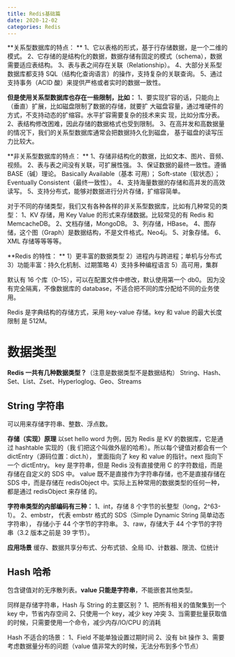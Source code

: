 ```yaml
---
title: Redis基础篇
date: 2020-12-02
categories: Redis
---
```


**关系型数据库的特点： **
1、它以表格的形式，基于行存储数据，是一个二维的模式。
2、它存储的是结构化的数据，数据存储有固定的模式（schema），数据需要适应表结构。
3、表与表之间存在关联（Relationship）。 
4、大部分关系型数据库都支持 SQL（结构化查询语言）的操作，支持复杂的关联查询。
5、通过支持事务（ACID 酸）来提供严格或者实时的数据一致性。

**但是使用关系型数据库也存在一些限制，比如：**
1、要实现扩容的话，只能向上（垂直）扩展，比如磁盘限制了数据的存储，就要扩 大磁盘容量，通过堆硬件的方式，不支持动态的扩缩容。水平扩容需要复杂的技术来实 现，比如分库分表。 
2、表结构修改困难，因此存储的数据格式也受到限制。 
3、在高并发和高数据量的情况下，我们的关系型数据库通常会把数据持久化到磁盘， 基于磁盘的读写压力比较大。

**非关系型数据库的特点： **
1、存储非结构化的数据，比如文本、图片、音频、视频。
2、表与表之间没有关联，可扩展性强。
3、保证数据的最终一致性。遵循 BASE（碱）理论。 Basically Available（基本 可用）； Soft-state（软状态）； Eventually Consistent（最终一致性）。 
4、支持海量数据的存储和高并发的高效读写。
5、支持分布式，能够对数据进行分片存储，扩缩容简单。

对于不同的存储类型，我们又有各种各样的非关系型数据库，比如有几种常见的类型： 
1、KV 存储，用 Key Value 的形式来存储数据。比较常见的有 Redis 和 MemcacheDB。
2、文档存储，MongoDB。 
3、列存储，HBase。 
4、图存储，这个图（Graph）是数据结构，不是文件格式。Neo4j。 
5、对象存储。 
6、XML 存储等等等等。

**Redis 的特性： **
1）更丰富的数据类型 
2）进程内与跨进程；单机与分布式 
3）功能丰富：持久化机制、过期策略 
4）支持多种编程语言 
5）高可用，集群

默认有 16 个库（0-15），可以在配置文件中修改，默认使用第一个 db0。
因为没有完全隔离，不像数据库的 database，不适合把不同的库分配给不同的业务使用。

Redis 是字典结构的存储方式，采用 key-value 存储。key 和 value 的最大长度限制 是 512M。

# 数据类型
**Redis 一共有几种数据类型？**（注意是数据类型不是数据结构）
String、Hash、Set、List、Zset、Hyperloglog、Geo、Streams

## String 字符串
可以用来存储字符串、整数、浮点数。

**存储（实现）原理**
以set hello word 为例，因为 Redis 是 KV 的数据库，它是通过 hashtable 实现的（我 们把这个叫做外层的哈希）。所以每个键值对都会有一个 dictEntry（源码位置：dict.h）， 里面指向了 key 和 value 的指针。next 指向下一个 dictEntry。
key 是字符串，但是 Redis 没有直接使用 C 的字符数组，而是存储在自定义的 SDS 中。
value 既不是直接作为字符串存储，也不是直接存储在 SDS 中，而是存储在 redisObject 中。实际上五种常用的数据类型的任何一种，都是通过 redisObject 来存储 的。

**字符串类型的内部编码有三种：**
1、int，存储 8 个字节的长整型（long，2^63-1）。 
2、embstr， 代表 embstr 格式的 SDS（Simple Dynamic String 简单动态字符串）， 存储小于 44 个字节的字符串。 
3、raw，存储大于 44 个字节的字符串（3.2 版本之前是 39 字节）。

**应用场景**
缓存、数据共享分布式、分布式锁、全局 ID、计数器、限流、位统计

## Hash 哈希
包含键值对的无序散列表。**value 只能是字符串**，不能嵌套其他类型。

同样是存储字符串，Hash 与 String 的主要区别？ 
1、把所有相关的值聚集到一个 key 中，节省内存空间 
2、只使用一个 key，减少 key 冲突 
3、当需要批量获取值的时候，只需要使用一个命令，减少内存/IO/CPU 的消耗

Hash 不适合的场景： 
1、Field 不能单独设置过期时间 
2、没有 bit 操作 
3、需要考虑数据量分布的问题（value 值非常大的时候，无法分布到多个节点）